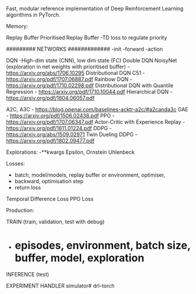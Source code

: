 
Fast, modular reference implementation of Deep Reinforcement Learning algorithms in PyTorch.


Memory:

Replay Buffer
Prioritised Replay Buffer
-TD loss to regulate priority




######### NETWORKS #############
-init
-forward
-action 

DQN
-High-dim state (CNN), low dim state (FC)
Double DQN
NoisyNet (exploration in net weights with prioritised buffer) - https://arxiv.org/abs/1706.10295
Distributional DQN C51 - https://arxiv.org/pdf/1707.06887.pdf
Rainbow DQN - https://arxiv.org/pdf/1710.02298.pdf
Distributional DQN with Quantile Regression - https://arxiv.org/pdf/1710.10044.pdf
Hierarchical DQN - https://arxiv.org/pdf/1604.06057.pdf

A2C, A3C - https://blog.openai.com/baselines-acktr-a2c/#a2canda3c
GAE - https://arxiv.org/pdf/1506.02438.pdf
PPO - https://arxiv.org/pdf/1707.06347.pdf
Actor-Critic with Experience Replay - https://arxiv.org/pdf/1611.01224.pdf
DDPG - https://arxiv.org/abs/1509.02971
Twin Dueling DDPG - https://arxiv.org/pdf/1802.09477.pdf


Explorations:
-**kwargs
Epsilon, Ornstein Uhlenbeck


Losses:
- batch, model/models, replay buffer or environment, optimiser, 
- backward, optimisation step 
- return loss 

Temporal Difference Loss
PPO Loss

Production:

TRAIN
(train, validation, test with debug)
- # episodes, environment, batch size, buffer, model, exploration

INFERENCE 
(test) 

EXPERIMENT HANDLER 
simulator# drl-torch
